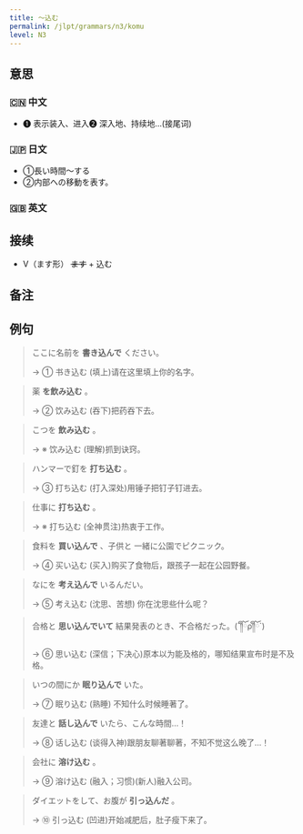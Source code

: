 ```yaml
---
title: 〜込む
permalink: /jlpt/grammars/n3/komu
level: N3
---
```


## 意思

### 🇨🇳 中文

- ❶ 表示装入、进入❷ 深入地、持续地…(接尾词)

### 🇯🇵 日文

- ①長い時間〜する
- ②内部への移動を表す。

### 🇬🇧 英文


## 接续

- V（ます形） ~~ます~~ \+ 込む

## 备注


## 例句

> ここに名前を **書き込んで** ください。
>
> → ① 书き込む (填上)请在这里填上你的名字。

> 薬 **を飲み込む** 。
>
> → ② 饮み込む (吞下)把药吞下去。

> こつを **飲み込む** 。
>
> → ※ 饮み込む (理解)抓到诀窍。

> ハンマーで釘を **打ち込む** 。
>
> → ③ 打ち込む (打入深处)用锤子把钉子钉进去。

> 仕事に **打ち込む** 。
>
> → ※ 打ち込む (全神贯注)热衷于工作。

> 食料を **買い込んで** 、子供と 一緒に公園でピクニック。
>
> → ④ 买い込む (买入)购买了食物后，跟孩子一起在公园野餐。

> なにを **考え込んで** いるんだい。
>
> → ⑤ 考え込む (沈思、苦想) 你在沈思些什么呢？

> 合格と **思い込んでいて** 結果発表のとき、不合格だった。(´༎ຶོρ༎ຶོ`)
>
> → ⑥ 思い込む (深信；下决心)原本以为能及格的，哪知结果宣布时是不及格。

> いつの間にか **眠り込んで** いた。
>
> → ⑦ 眠り込む (熟睡) 不知什么时候睡著了。

> 友達と **話し込んで** いたら、こんな時間…！
>
> → ⑧ 话し込む (谈得入神)跟朋友聊著聊著，不知不觉这么晚了…！

> 会社に **溶け込む** 。
>
> → ⑨ 溶け込む (融入；习惯)(新人)融入公司。

> ダイエットをして、お腹が **引っ込んだ** 。
>
> → ⑩ 引っ込む (凹进)开始减肥后，肚子瘦下来了。

